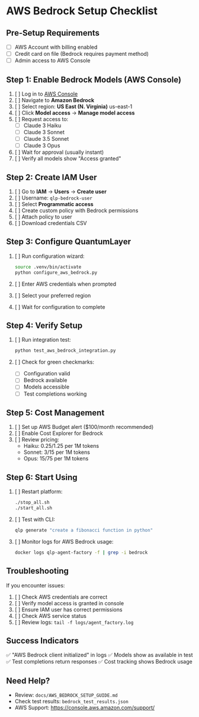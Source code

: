# AWS Bedrock Setup Checklist

## Pre-Setup Requirements

- [ ] AWS Account with billing enabled
- [ ] Credit card on file (Bedrock requires payment method)
- [ ] Admin access to AWS Console

## Step 1: Enable Bedrock Models (AWS Console)

1. [ ] Log in to [AWS Console](https://console.aws.amazon.com)
2. [ ] Navigate to **Amazon Bedrock**
3. [ ] Select region: **US East (N. Virginia)** us-east-1
4. [ ] Click **Model access** → **Manage model access**
5. [ ] Request access to:
   - [ ] Claude 3 Haiku
   - [ ] Claude 3 Sonnet  
   - [ ] Claude 3.5 Sonnet
   - [ ] Claude 3 Opus
6. [ ] Wait for approval (usually instant)
7. [ ] Verify all models show "Access granted"

## Step 2: Create IAM User

1. [ ] Go to **IAM** → **Users** → **Create user**
2. [ ] Username: `qlp-bedrock-user`
3. [ ] Select **Programmatic access**
4. [ ] Create custom policy with Bedrock permissions
5. [ ] Attach policy to user
6. [ ] Download credentials CSV

## Step 3: Configure QuantumLayer

1. [ ] Run configuration wizard:
   ```bash
   source .venv/bin/activate
   python configure_aws_bedrock.py
   ```

2. [ ] Enter AWS credentials when prompted
3. [ ] Select your preferred region
4. [ ] Wait for configuration to complete

## Step 4: Verify Setup

1. [ ] Run integration test:
   ```bash
   python test_aws_bedrock_integration.py
   ```

2. [ ] Check for green checkmarks:
   - [ ] Configuration valid
   - [ ] Bedrock available
   - [ ] Models accessible
   - [ ] Test completions working

## Step 5: Cost Management

1. [ ] Set up AWS Budget alert ($100/month recommended)
2. [ ] Enable Cost Explorer for Bedrock
3. [ ] Review pricing:
   - Haiku: $0.25/$1.25 per 1M tokens
   - Sonnet: $3/$15 per 1M tokens  
   - Opus: $15/$75 per 1M tokens

## Step 6: Start Using

1. [ ] Restart platform:
   ```bash
   ./stop_all.sh
   ./start_all.sh
   ```

2. [ ] Test with CLI:
   ```bash
   qlp generate "create a fibonacci function in python"
   ```

3. [ ] Monitor logs for AWS Bedrock usage:
   ```bash
   docker logs qlp-agent-factory -f | grep -i bedrock
   ```

## Troubleshooting

If you encounter issues:

1. [ ] Check AWS credentials are correct
2. [ ] Verify model access is granted in console
3. [ ] Ensure IAM user has correct permissions
4. [ ] Check AWS service status
5. [ ] Review logs: `tail -f logs/agent_factory.log`

## Success Indicators

✅ "AWS Bedrock client initialized" in logs
✅ Models show as available in test
✅ Test completions return responses
✅ Cost tracking shows Bedrock usage

## Need Help?

- Review: `docs/AWS_BEDROCK_SETUP_GUIDE.md`
- Check test results: `bedrock_test_results.json`
- AWS Support: https://console.aws.amazon.com/support/